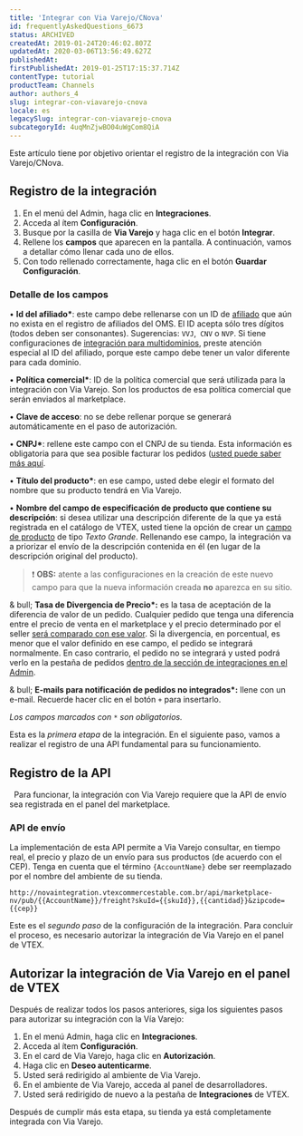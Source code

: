 ```yaml
---
title: 'Integrar con Via Varejo/CNova'
id: frequentlyAskedQuestions_6673
status: ARCHIVED
createdAt: 2019-01-24T20:46:02.807Z
updatedAt: 2020-03-06T13:56:49.627Z
publishedAt: 
firstPublishedAt: 2019-01-25T17:15:37.714Z
contentType: tutorial
productTeam: Channels
author: authors_4
slug: integrar-con-viavarejo-cnova
locale: es
legacySlug: integrar-con-viavarejo-cnova
subcategoryId: 4uqMnZjwBO04uWgCom8QiA
---
```


Este artículo tiene por objetivo orientar el registro de la integración con Via Varejo/CNova.

## Registro de la integración

1. En el menú del Admin, haga clic en __Integraciones__.
2. Acceda al ítem __Configuración__.
3. Busque por la casilla de __Via Varejo__ y haga clic en el botón __Integrar__.
4. Rellene los __campos__ que aparecen en la pantalla. A continuación, vamos a detallar cómo llenar cada uno de ellos.
5. Con todo rellenado correctamente, haga clic en el botón __Guardar Configuración__.

### Detalle de los campos

&bull; __Id del afiliado\*__: este campo debe rellenarse con un ID de [afiliado](/es/faq/que-es-afiliado) que aún no exista en el registro de afiliados del OMS. El ID acepta sólo tres dígitos (todos deben ser consonantes). Sugerencias: `VVJ`,` CNV` o `NVP`. Si tiene configuraciones de [integración para multidominios](/es/tutorial/como-crear-multiloja-multidominio), preste atención especial al ID del afiliado, porque este campo debe tener un valor diferente para cada dominio.

&bull; __Política comercial\*__: ID de la política comercial que será utilizada para la integración con Via Varejo. Son los productos de esa política comercial que serán enviados al marketplace.

&bull; __Clave de acceso__: no se debe rellenar porque se generará automáticamente en el paso de autorización.

&bull; __CNPJ\*__: rellene este campo con el CNPJ de su tienda. Esta información es obligatoria para que sea posible facturar los pedidos ([usted puede saber más aquí](/es/tutorial/como-funciona-la-integracion-de-cnova-via-varejo).

&bull; __Título del producto\*__: en ese campo, usted debe elegir el formato del nombre que su producto tendrá en Via Varejo.

&bull; __Nombre del campo de especificación de producto que contiene su descripción__: si desea utilizar una descripción diferente de la que ya está registrada en el catálogo de VTEX, usted tiene la opción de crear un [campo de producto](/es/tutorial/criando-um-campo-de-produto) de tipo _Texto Grande_. Rellenando ese campo, la integración va a priorizar el envío de la descripción contenida en él (en lugar de la descripción original del producto).

>❗ **OBS:** atente a las configuraciones en la creación de este nuevo campo para que la nueva información creada **no** aparezca en su sitio.

& bull; __Tasa de Divergencia de Precio\*:__ es la tasa de aceptación de la diferencia de valor de un pedido. Cualquier pedido que tenga una diferencia entre el precio de venta en el marketplace y el precio determinado por el seller [será comparado con ese valor](/es/faq/por-que-el-pedido-fue-cerrado-con-el-precio-incorrecto). Si la divergencia, en porcentual, es menor que el valor definido en ese campo, el pedido se integrará normalmente. En caso contrario, el pedido no se integrará y usted podrá verlo en la pestaña de pedidos [dentro de la sección de integraciones en el Admin](/es/tutorial/como-verificar-la-integracion-en-bridge).

& bull; __E-mails para notificación de pedidos no integrados\*:__ llene con un e-mail. Recuerde hacer clic en el botón `+` para insertarlo.

*Los campos marcados con `*` son obligatorios.*

Esta es la *primera etapa* de la integración. En el siguiente paso, vamos a realizar el registro de una API fundamental para su funcionamiento.


## Registro de la API
 
Para funcionar, la integración con Via Varejo requiere que la API de envío sea registrada en el panel del marketplace.

### API de envío

La implementación de esta API permite a Via Varejo consultar, en tiempo real, el precio y plazo de un envío para sus productos (de acuerdo con el CEP). Tenga en cuenta que el término `{AccountName}` debe ser reemplazado por el nombre del ambiente de su tienda.

`http://novaintegration.vtexcommercestable.com.br/api/marketplace-nv/pub/{{AccountName}}/freight?skuId={{skuId}},{{cantidad}}&zipcode={{cep}}`

Este es el *segundo paso* de la configuración de la integración. Para concluir el proceso, es necesario autorizar la integración de Via Varejo en el panel de VTEX.


## Autorizar la integración de Via Varejo en el panel de VTEX

Después de realizar todos los pasos anteriores, siga los siguientes pasos para autorizar su integración con la Vía Varejo:

1. En el menú Admin, haga clic en __Integraciones__.
2. Acceda al ítem __Configuración__.
3. En el card de Via Varejo, haga clic en __Autorización__.
4. Haga clic en __Deseo autenticarme__.
5. Usted será redirigido al ambiente de Via Varejo.
6. En el ambiente de Via Varejo, acceda al panel de desarrolladores.
7. Usted será redirigido de nuevo a la pestaña de __Integraciones__ de VTEX.

Después de cumplir más esta etapa, su tienda ya está completamente integrada con Via Varejo.
